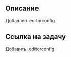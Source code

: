## Описание
Добавлен .editorconfig

## Ссылка на задачу
[Добавить .editorconfig](https://www.notion.so/editorconfig-d33a162e8d054580b671145b5505bf82)
